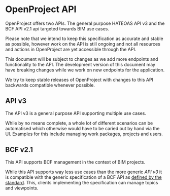 # OpenProject API

OpenProject offers two APIs. The general purpose HATEOAS API v3 and the BCF API v2.1 api targeted towards BIM use cases.

Please note that we intend to keep this specification as accurate and stable as possible, however work on the API is still ongoing
and not all resources and actions in OpenProject are yet accessible through the API.

This document will be subject to changes as we add more endpoints and functionality to the API. The development version of this document
may have breaking changes while we work on new endpoints for the application.

We try to keep stable releases of OpenProject with changes to this API backwards compatible whenever possible.

## API v3

The API v3 is a general purpose API supporting multiple use cases.

While by no means complete, a whole lot of different scenarios can be automatised which otherwise would have to be caried out by hand via the UI. 
Examples for this include managing work packages, projects and users.

## BCF v2.1

This API supports BCF management in the context of BIM projects.

While this API supports way less use cases than the more generic *API v3* it is compatible with the generic specification of a BCF API as [defined by the standard](https://github.com/buildingSMART/BCF-API/blob/release_2_1/README.md). This, clients implementing the specification can manage topics and viewpoints.

